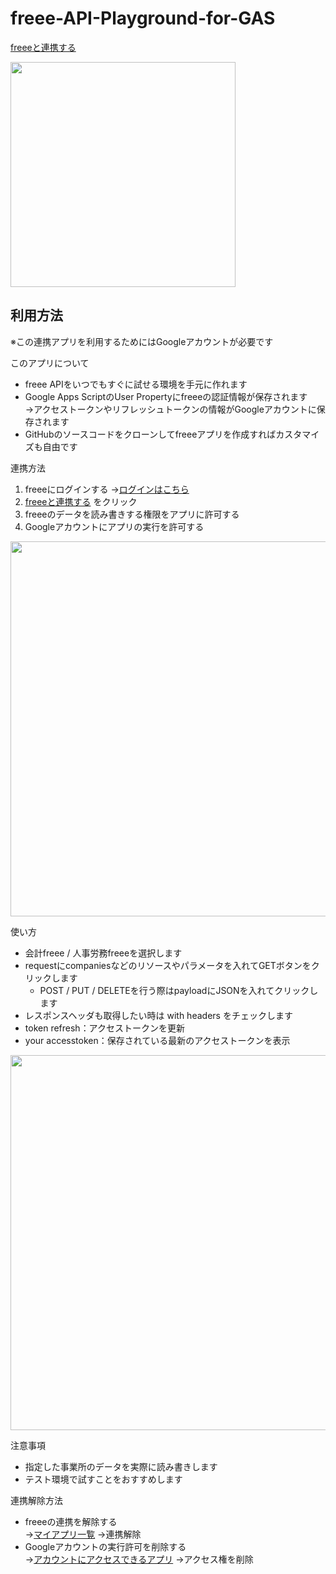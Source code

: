 # freee-API-Playground-for-GAS

<a href="https://accounts.secure.freee.co.jp/public_api/authorize?client_id=c5f4e365ce4dee9df3d8ecb0d99794b77ebba3624f90db02de0c8cc58bab3c72&redirect_uri=https%3A%2F%2Fscript.google.com%2Fmacros%2Fs%2FAKfycbzcDPjC5EbWBNO15UlYei9yXAbfB96hVByUyhBbr4nVh4xgLA4e%2Fexec&response_type=code">freeeと連携する</a>
<br>

<img src="https://user-images.githubusercontent.com/5506377/85730917-039d1f80-b735-11ea-9e95-a6cd09653bc2.png" width="360px">

## 利用方法

※この連携アプリを利用するためにはGoogleアカウントが必要です

このアプリについて
- freee APIをいつでもすぐに試せる環境を手元に作れます
- Google Apps ScriptのUser Propertyにfreeeの認証情報が保存されます<br>
  →アクセストークンやリフレッシュトークンの情報がGoogleアカウントに保存されます
- GitHubのソースコードをクローンしてfreeeアプリを作成すればカスタマイズも自由です



連携方法
1. freeeにログインする →<a href="https://accounts.secure.freee.co.jp/login/accounting?a=false&e=0&o=true">ログインはこちら</a>
2. <a href="https://accounts.secure.freee.co.jp/public_api/authorize?client_id=c5f4e365ce4dee9df3d8ecb0d99794b77ebba3624f90db02de0c8cc58bab3c72&redirect_uri=https%3A%2F%2Fscript.google.com%2Fmacros%2Fs%2FAKfycbzcDPjC5EbWBNO15UlYei9yXAbfB96hVByUyhBbr4nVh4xgLA4e%2Fexec&response_type=code">freeeと連携する</a> をクリック
3. freeeのデータを読み書きする権限をアプリに許可する
4. Googleアカウントにアプリの実行を許可する
<img src="https://user-images.githubusercontent.com/5506377/85800872-b349b000-b77c-11ea-99e4-a79b6f15f1da.png" width="600px">


使い方
- 会計freee / 人事労務freeeを選択します
- requestにcompaniesなどのリソースやパラメータを入れてGETボタンをクリックします
  - POST / PUT / DELETEを行う際はpayloadにJSONを入れてクリックします
- レスポンスヘッダも取得したい時は with headers をチェックします
- token refresh：アクセストークンを更新
- your accesstoken：保存されている最新のアクセストークンを表示
<img src="https://user-images.githubusercontent.com/5506377/85800938-d1afab80-b77c-11ea-8edf-cc25a0e105f4.png" width="600px">


注意事項
- 指定した事業所のデータを実際に読み書きします
- テスト環境で試すことをおすすめします

連携解除方法
- freeeの連携を解除する<br>
  →<a href="https://app.secure.freee.co.jp/developers/applications">マイアプリ一覧</a>
  →連携解除
- Googleアカウントの実行許可を削除する<br>
  →<a href="https://myaccount.google.com/permissions?pli=1">アカウントにアクセスできるアプリ</a>
  →アクセス権を削除
  

